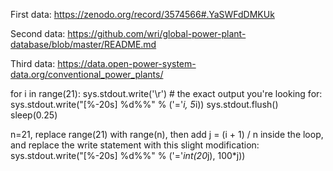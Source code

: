 
First data: https://zenodo.org/record/3574566#.YaSWFdDMKUk

Second data: https://github.com/wri/global-power-plant-database/blob/master/README.md

Third data: https://data.open-power-system-data.org/conventional_power_plants/

for i in range(21):
    sys.stdout.write('\r')
    # the exact output you're looking for:
    sys.stdout.write("[%-20s] %d%%" % ('='*i, 5*i))
    sys.stdout.flush()
    sleep(0.25)

n=21, replace range(21) with range(n), then add j = (i + 1) / n inside the loop, and replace the write statement with this slight modification: sys.stdout.write("[%-20s] %d%%" % ('='*int(20*j), 100*j))
